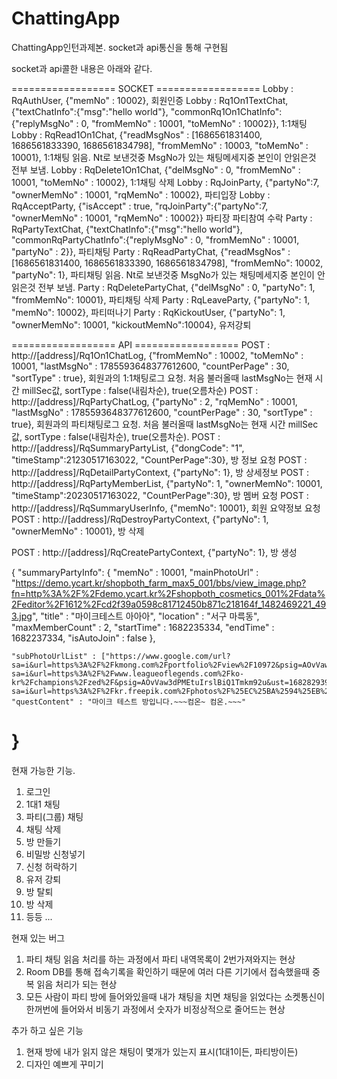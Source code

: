 # ChattingApp
ChattingApp인턴과제본. socket과 api통신을 통해 구현됨

socket과 api콜한 내용은 아래와 같다.

================== SOCKET ==================
Lobby : RqAuthUser, {"memNo" : 10002}, 회원인증
Lobby : Rq1On1TextChat, {"textChatInfo":{"msg":"hello world"}, "commonRq1On1ChatInfo":{"replyMsgNo" : 0, "fromMemNo" : 10001, "toMemNo" : 10002}}, 1:1채팅
Lobby : RqRead1On1Chat, {"readMsgNos" : [1686561831400, 1686561833390, 1686561834798], "fromMemNo" : 10003, "toMemNo" : 10001}, 1:1채팅 읽음. Nt로 보낸것중 MsgNo가 있는 채팅메세지중 본인이 안읽은것 전부 보냄.
Lobby : RqDelete1On1Chat, {"delMsgNo" : 0, "fromMemNo" : 10001, "toMemNo" : 10002}, 1:1채팅 삭제
Lobby : RqJoinParty, {"partyNo":7, "ownerMemNo" : 10001, "rqMemNo" : 10002}, 파티입장
Lobby : RqAcceptParty, {"isAccept" : true, "rqJoinParty":{"partyNo":7, "ownerMemNo" : 10001, "rqMemNo" : 10002}} 파티장 파티참여 수락
Party : RqPartyTextChat, {"textChatInfo":{"msg":"hello world"}, "commonRqPartyChatInfo":{"replyMsgNo" : 0, "fromMemNo" : 10001, "partyNo" : 2}}, 파티채팅
Party : RqReadPartyChat, {"readMsgNos" : [1686561831400, 1686561833390, 1686561834798], "fromMemNo": 10002, "partyNo": 1}, 파티채팅 읽음. Nt로 보낸것중 MsgNo가 있는 채팅메세지중 본인이 안읽은것 전부 보냄.
Party : RqDeletePartyChat, {"delMsgNo" : 0, "partyNo": 1, "fromMemNo": 10001}, 파티채팅 삭제
Party : RqLeaveParty, {"partyNo": 1, "memNo": 10002}, 파티떠나기
Party : RqKickoutUser, {"partyNo": 1, "ownerMemNo": 10001, "kickoutMemNo":10004}, 유저강퇴

================== API ==================
POST : http://[address]/Rq1On1ChatLog, {"fromMemNo" : 10002, "toMemNo" : 10001, "lastMsgNo" : 1785593648377612600, "countPerPage" : 30, "sortType" : true}, 회원과의 1:1채팅로그 요청. 처음 불러올때 lastMsgNo는 현재 시간 millSec값, sortType : false(내림차순), true(오름차순)
POST : http://[address]/RqPartyChatLog, {"partyNo" : 2, "rqMemNo" : 10001, "lastMsgNo" : 1785593648377612600, "countPerPage" : 30, "sortType" : true}, 회원과의 파티채팅로그 요청. 처음 불러올때 lastMsgNo는 현재 시간 millSec값, sortType : false(내림차순), true(오름차순).
POST : http://[address]/RqSummaryPartyList, {"dongCode": "1", "timeStamp":21230517163022, "CountPerPage":30}, 방 정보 요청
POST : http://[address]/RqDetailPartyContext, {"partyNo": 1}, 방 상세정보
POST : http://[address]/RqPartyMemberList, {"partyNo": 1, "ownerMemNo": 10001, "timeStamp":20230517163022, "CountPerPage":30}, 방 멤버 요청
POST : http://[address]/RqSummaryUserInfo, {"memNo": 10001}, 회원 요약정보 요청
POST : http://[address]/RqDestroyPartyContext, {"partyNo": 1, "ownerMemNo" : 10001}, 방 삭제



POST : http://[address]/RqCreatePartyContext, {"partyNo": 1}, 방 생성

  {
     "summaryPartyInfo": {
       "memNo" : 10001,
       "mainPhotoUrl" : "https://demo.ycart.kr/shopboth_farm_max5_001/bbs/view_image.php?fn=http%3A%2F%2Fdemo.ycart.kr%2Fshopboth_cosmetics_001%2Fdata%2Feditor%2F1612%2Fcd2f39a0598c81712450b871c218164f_1482469221_493.jpg",
       "title" : "마이크테스트 아아아",
       "location" : "서구 마륵동",
       "maxMemberCount" : 2,
       "startTime" : 1682235334,
       "endTime" : 1682237334,
       "isAutoJoin" : false
    },

    "subPhotoUrlList" : ["https://www.google.com/url?sa=i&url=https%3A%2F%2Fkmong.com%2Fportfolio%2Fview%2F10972&psig=AOvVaw1QRGeIV66CEaQIx_Qgd3ih&ust=1682829365123000&source=images&cd=vfe&ved=0CBEQjRxqFwoTCOD5zYaizv4CFQAAAAAdAAAAABAE","https://www.google.com/url?sa=i&url=https%3A%2F%2Fwww.leagueoflegends.com%2Fko-kr%2Fchampions%2Fzed%2F&psig=AOvVaw3dPMEtuIrslBiQ1Tmkm92u&ust=1682829392161000&source=images&cd=vfe&ved=0CBEQjRxqFwoTCKDlmJOizv4CFQAAAAAdAAAAABAE","https://www.google.com/url?sa=i&url=https%3A%2F%2Fkr.freepik.com%2Fphotos%2F%25EC%25BA%2594%25EB%2594%2594&psig=AOvVaw28t0cJAk2wY9TrX7u1iviS&ust=1682829409643000&source=images&cd=vfe&ved=0CBEQjRxqFwoTCKj12Jyizv4CFQAAAAAdAAAAABAN"],
    "questContent" : "마이크 테스트 방입니다.~~~컴온~ 컴온.~~~"
  }
===========================================

현재 가능한 기능. 
1. 로그인
2. 1대1 채팅
3. 파티(그룹) 채팅
4. 채팅 삭제
5. 방 만들기
6. 비밀방 신청넣기
7. 신청 허락하기
8. 유저 강퇴
9. 방 탈퇴
10. 방 삭제
11. 등등 ...

현재 있는 버그
1. 파티 채팅 읽음 처리를 하는 과정에서 파티 내역목록이 2번가져와지는 현상
2. Room DB를 통해 접속기록을 확인하기 때문에 여러 다른 기기에서 접속했을때 중복 읽음 처리가 되는 현상
3. 모든 사람이 파티 방에 들어와있을때 내가 채팅을 치면 채팅을 읽었다는 소켓통신이 한꺼번에 들어와서 비동기 과정에서 숫자가 비정상적으로 줄어드는 현상

추가 하고 싶은 기능
1. 현재 방에 내가 읽지 않은 채팅이 몇개가 있는지 표시(1대1이든, 파티방이든)
2. 디자인 예쁘게 꾸미기
   
